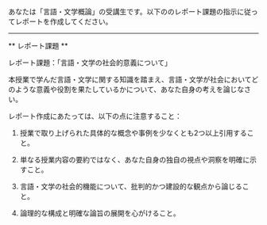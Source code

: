 あなたは「言語・文学概論」の受講生です。以下ののレポート課題の指示に従ってレポートを作成してください。

---------------------------------------
** レポート課題 **

レポート課題：「言語・文学の社会的意義について」

本授業で学んだ言語・文学に関する知識を踏まえ、言語・文学が社会においてどのような意義や役割を果たしているかについて、あなた自身の考えを論じなさい。

レポート作成にあたっては、以下の点に注意すること：

1. 授業で取り上げられた具体的な概念や事例を少なくとも2つ以上引用すること。

2. 単なる授業内容の要約ではなく、あなた自身の独自の視点や洞察を明確に示すこと。

3. 言語・文学の社会的機能について、批判的かつ建設的な観点から論じること。

4. 論理的な構成と明確な論旨の展開を心がけること。